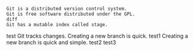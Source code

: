```
Git is a distributed version control system.
Git is free software distributed under the GPL.
diff
Git has a mutable index called stage.
```
test
Git tracks changes.
Creating a new branch is quick.
test1
Creating a new branch is quick and simple.
test2
test3
